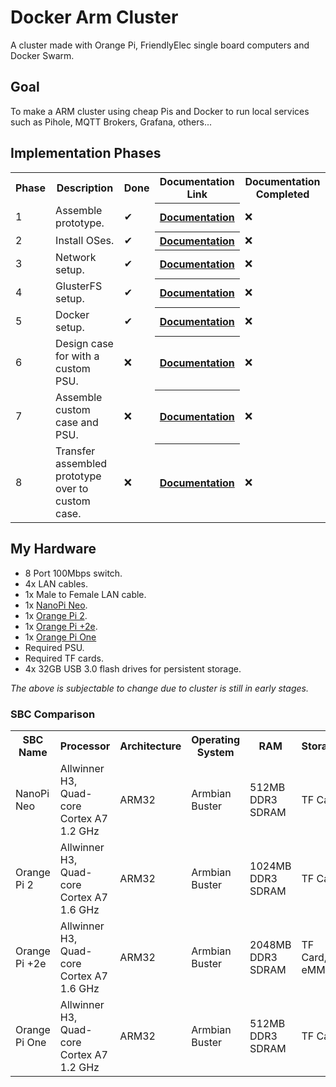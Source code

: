 # Docker Arm Cluster
A cluster made with Orange Pi, FriendlyElec single board computers and Docker Swarm.

## Goal
To make a ARM cluster using cheap Pis and Docker to run local services such as Pihole, MQTT Brokers, Grafana, others...

## Implementation Phases
<table>
  <tr>
    <th>Phase</th>
    <th>Description</th>
    <th>Done</th>
    <th>Documentation Link</th>
    <th>Documentation Completed</th>
  </tr>
  <tr>
    <td>1</td>
    <td>Assemble prototype.</td>
    <td>✔</td>
    <th><a href="https://github.com/coenraadhuman/docker-arm-cluster/blob/master/documentation/1-assemble-prototype.md">Documentation</a></th>
    <td>❌</td>
  </tr>
  <tr>
    <td>2</td>
    <td>Install OSes.</td>
    <td>✔</td>
    <th><a href="https://github.com/coenraadhuman/docker-arm-cluster/blob/master/documentation/2-install-os.md">Documentation</a></th>
    <td>❌</td>
  </tr>
  <tr>
    <td>3</td>
    <td>Network setup.</td>
    <td>✔</td>
    <th><a href="https://github.com/coenraadhuman/docker-arm-cluster/blob/master/documentation/3-network-setup.md">Documentation</a></th>
    <td>❌</td>
  </tr>
  <tr>
    <td>4</td>
    <td>GlusterFS setup.</td>
    <td>✔</td>
    <th><a href="https://github.com/coenraadhuman/docker-arm-cluster/blob/master/documentation/4-gluster-setup.md">Documentation</a></th>
    <td>❌</td>
  </tr>
  <tr>
    <td>5</td>
    <td>Docker setup.</td>
    <td>✔</td>
    <th><a href="https://github.com/coenraadhuman/docker-arm-cluster/blob/master/documentation/5-docker-setup.md">Documentation</a></th>
    <td>❌</td>
  </tr>
  <tr>
    <td>6</td>
    <td>Design case for with a custom PSU.</td>
    <td>❌</td>
    <th><a href="https://github.com/coenraadhuman/docker-arm-cluster/blob/master/documentation/6-design-custom-case.md">Documentation</a></th>
    <td>❌</td>
  </tr>
  <tr>
    <td>7</td>
    <td>Assemble custom case and PSU.</td>
    <td>❌</td>
    <th><a href="https://github.com/coenraadhuman/docker-arm-cluster/blob/master/documentation/7-assemble-custom-case.md">Documentation</a></th>
    <td>❌</td>
  </tr>
  <tr>
    <td>8</td>
    <td>Transfer assembled prototype over to custom case.</td>
    <td>❌</td>
    <th><a href="https://github.com/coenraadhuman/docker-arm-cluster/blob/master/documentation/8-transfer-prototype-to-custom-case.md">Documentation</a></th>
    <td>❌</td>
  </tr>
</table>

## My Hardware
- 8 Port 100Mbps switch.
- 4x LAN cables.
- 1x Male to Female LAN cable.
- 1x [NanoPi Neo](https://www.friendlyarm.com/index.php?route=product/product&product_id=132).
- 1x [Orange Pi 2](http://www.orangepi.org/orangepi2/).
- 1x [Orange Pi +2e](http://www.orangepi.org/orangepiplus2e/).
- 1x [Orange Pi One](http://www.orangepi.org/orangepione/)
- Required PSU.
- Required TF cards.
- 4x 32GB USB 3.0 flash drives for persistent storage.

_The above is subjectable to change due to cluster is still in early stages._

### SBC Comparison
<table>
  <tr>
    <th>SBC Name</th>
    <th>Processor</th>
    <th>Architecture</th>
    <th>Operating System</th>
    <th>RAM</th>
    <th>Storage</th>
    <th>Network</th>
    <th>Docker Manager</th>
    <th>Docker Worker</th>
  </tr>
  <tr>
    <td>NanoPi Neo</td>
    <td>Allwinner H3, Quad-core Cortex A7 1.2 GHz</td>
    <td>ARM32</td>
    <td>Armbian Buster</td>
    <td>512MB DDR3 SDRAM</td>
    <td>TF Card</td>
    <td>100Mbps Ethernet</td>
    <td>No</td>
    <td>Yes</td>
  </tr>
  <tr>
    <td>Orange Pi 2</td>
    <td>Allwinner H3, Quad-core Cortex A7 1.6 GHz</td>
    <td>ARM32</td>
    <td>Armbian Buster</td>
    <td>1024MB DDR3 SDRAM</td>
    <td>TF Card</td>
    <td>100Mbps Ethernet</td>
    <td>No</td>
    <td>Yes</td>
  </tr>
  <tr>
    <td>Orange Pi +2e</td>
    <td>Allwinner H3, Quad-core Cortex A7 1.6 GHz</td>
    <td>ARM32</td>
    <td>Armbian Buster</td>
    <td>2048MB DDR3 SDRAM</td>
    <td>TF Card, eMMC</td>
    <td>1000Mbps Ethernet</td>
    <td>Yes</td>
    <td>Yes</td>
  </tr>
  <tr>
    <td>Orange Pi One</td>
    <td>Allwinner H3, Quad-core Cortex A7 1.2 GHz</td>
    <td>ARM32</td>
    <td>Armbian Buster</td>
    <td>512MB DDR3 SDRAM</td>
    <td>TF Card</td>
    <td>100Mbps Ethernet</td>
    <td>No</td>
    <td>Yes</td>
  </tr>
</table>
